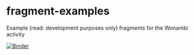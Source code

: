 # fragment-examples
Example (read: development purposes only) fragments for the Wonambi activity

[![Binder](http://mybinder.org/badge.svg)](http://mybinder.org:/repo/adam-brown/fragment-examples)
